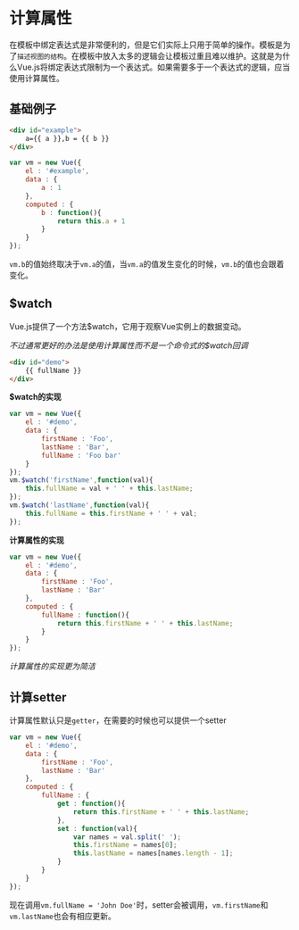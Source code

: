 # 计算属性

在模板中绑定表达式是非常便利的，但是它们实际上只用于简单的操作。模板是为了`描述视图的结构`。在模板中放入太多的逻辑会让模板过重且难以维护。这就是为什么Vue.js将绑定表达式限制为一个表达式。如果需要多于一个表达式的逻辑，应当使用计算属性。

## 基础例子

```html
<div id="example">
    a={{ a }},b = {{ b }}
</div>
```

```javascript
var vm = new Vue({
    el : '#example',
    data : {
        a : 1
    },
    computed : {
        b : function(){
            return this.a + 1
        }
    }
});
```

`vm.b`的值始终取决于`vm.a`的值，当`vm.a`的值发生变化的时候，`vm.b`的值也会跟着变化。

## $watch

Vue.js提供了一个方法$watch，它用于观察Vue实例上的数据变动。

*不过通常更好的办法是使用计算属性而不是一个命令式的$watch回调*

```html
<div id="demo">
    {{ fullName }}
</div>
```

**$watch的实现**

```javascript
var vm = new Vue({
    el : '#demo',
    data : {
        firstName : 'Foo',
        lastName : 'Bar',
        fullName : 'Foo bar'
    }
});
vm.$watch('firstName',function(val){
    this.fullName = val + ' ' + this.lastName;
});
vm.$watch('lastName',function(val){
    this.fullName = this.firstName + ' ' + val;
});
```

**计算属性的实现**

```javascript
var vm = new Vue({
    el : '#demo',
    data : {
        firstName : 'Foo',
        lastName : 'Bar'
    },
    computed : {
        fullName : function(){
            return this.firstName + ' ' + this.lastName;
        }
    }
});
```

*计算属性的实现更为简洁*

## 计算setter

计算属性默认只是`getter`，在需要的时候也可以提供一个setter

```javascript
var vm = new Vue({
    el : '#demo',
    data : {
        firstName : 'Foo',
        lastName : 'Bar'
    },
    computed : {
        fullName : {
            get : function(){
                return this.firstName + ' ' + this.lastName;
            },
            set : function(val){
                var names = val.split(' ');
                this.firstName = names[0];
                this.lastName = names[names.length - 1];
            }
        }
    }
});
```

现在调用`vm.fullName = 'John Doe'`时，setter会被调用，`vm.firstName`和`vm.lastName`也会有相应更新。

